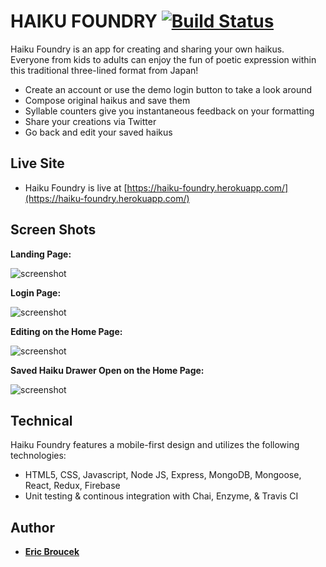 
HAIKU FOUNDRY [![Build Status](https://travis-ci.org/eBrou/haiku-foundry.svg?branch=master)](https://travis-ci.org/eBrou/haiku-foundry)
===========

Haiku Foundry is an app for creating and sharing your own haikus.  Everyone from kids to adults can enjoy the fun of poetic expression within this traditional three-lined format from Japan!

* Create an account or use the demo login button to take a look around
* Compose original haikus and save them
* Syllable counters give you instantaneous feedback on your formatting
* Share your creations via Twitter
* Go back and edit your saved haikus

Live Site
---------
* Haiku Foundry is live at [https://haiku-foundry.herokuapp.com/](https://haiku-foundry.herokuapp.com/)      

Screen Shots
------------   
**Landing Page:**

![screenshot](http://i53.photobucket.com/albums/g48/tallericbucket/landing%20page_zpsaqkn1bl6.jpeg)

**Login Page:**

![screenshot](http://i53.photobucket.com/albums/g48/tallericbucket/login%20page_zpscioacvuj.jpeg)

**Editing on the Home Page:**

![screenshot](http://i53.photobucket.com/albums/g48/tallericbucket/compose%20page_zpsj6lpzvba.jpeg)

**Saved Haiku Drawer Open on the Home Page:**

![screenshot](http://i53.photobucket.com/albums/g48/tallericbucket/sidebar%20open_zpsqn7dcro7.jpeg)

Technical
---------
Haiku Foundry features a mobile-first design and utilizes the following technologies:

* HTML5, CSS, Javascript, Node JS, Express, MongoDB, Mongoose, React, Redux, Firebase
* Unit testing & continous integration with Chai, Enzyme, & Travis CI

Author
------
* **[Eric Broucek](https://github.com/ebrou)**
